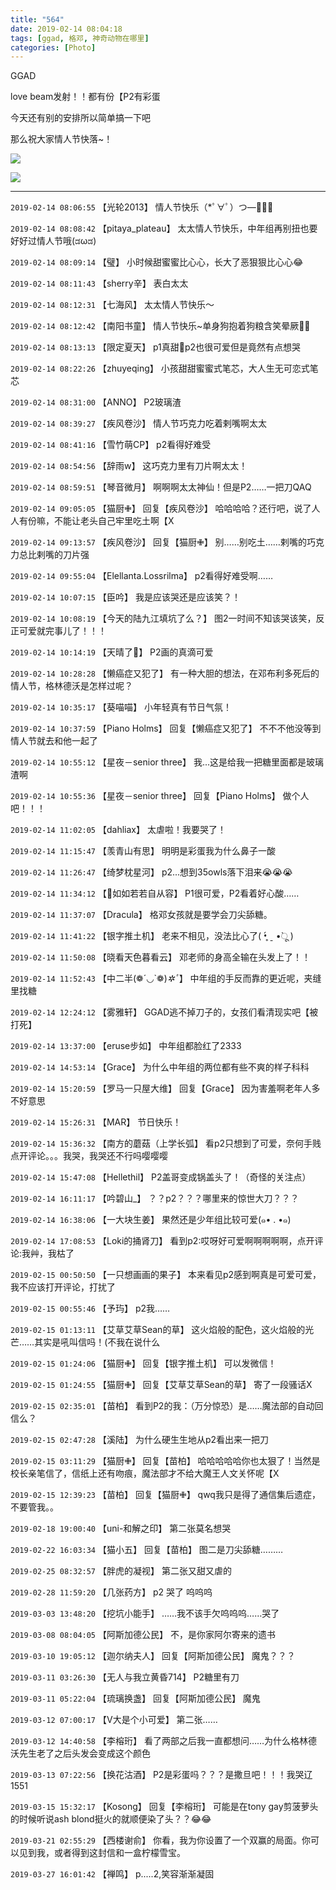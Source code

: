 ```yaml
---
title: "564"
date: 2019-02-14 08:04:18
tags: [ggad, 格邓, 神奇动物在哪里]
categories: [Photo]
---
```


<p>GGAD</p> 
<p>love beam发射！！都有份【P2有彩蛋</p> 
<p>今天还有别的安排所以简单搞一下吧</p> 
<p>那么祝大家情人节快落~！</p>

![](https://raw.githubusercontent.com/alicewish/meowchain247/master/img_cVZNdzJtQk9JV2VKczhxUVhmNDIzV3h3V3c1cFM1aW00bmdnRXVXL0VXcW5PY3g0R0ZBMVBRPT0.jpg)

![](https://raw.githubusercontent.com/alicewish/meowchain247/master/img_cVZNdzJtQk9JV2VKczhxUVhmNDIzYlc0YmxsdCt4dG8vdjhhYjBUUTVINSt1YzRtUzRETnR3PT0.jpg)

---

`2019-02-14 08:06:55` 【光轮2013】 情人节快乐（*ﾟ∀ﾟ）つ―🌸🌸🌸

`2019-02-14 08:08:42` 【pitaya\_plateau】 太太情人节快乐，中年组再别扭也要好好过情人节哦(ಡωಡ)

`2019-02-14 08:09:14` 【璧】 小时候甜蜜蜜比心心，长大了恶狠狠比心心😂

`2019-02-14 08:11:43` 【sherry辛】 表白太太

`2019-02-14 08:12:31` 【七海风】 太太情人节快乐～

`2019-02-14 08:12:42` 【南阳书童】 情人节快乐~单身狗抱着狗粮含笑晕厥🌸🌸

`2019-02-14 08:13:13` 【限定夏天】 p1真甜💓p2也很可爱但是竟然有点想哭

`2019-02-14 08:22:26` 【zhuyeqing】 小孩甜甜蜜蜜式笔芯，大人生无可恋式笔芯

`2019-02-14 08:31:00` 【ANNO】 P2玻璃渣

`2019-02-14 08:39:27` 【疾风卷沙】 情人节巧克力吃着剌嘴啊太太

`2019-02-14 08:41:16` 【雪竹萌CP】 p2看得好难受

`2019-02-14 08:54:56` 【辞雨w】 这巧克力里有刀片啊太太！

`2019-02-14 08:59:51` 【琴音微月】 啊啊啊太太神仙！但是P2……一把刀QAQ

`2019-02-14 09:05:05` 【猫厨✙】 回复【疾风卷沙】 哈哈哈哈？还行吧，说了人人有份嘛，不能让老头自己牢里吃土啊【X

`2019-02-14 09:13:57` 【疾风卷沙】 回复【猫厨✙】 别……别吃土……剌嘴的巧克力总比剌嘴的刀片强

`2019-02-14 09:55:04` 【Elellanta.Lossrilma】 p2看得好难受啊……

`2019-02-14 10:07:15` 【臣吟】 我是应该哭还是应该笑？！

`2019-02-14 10:08:19` 【今天的陆九江填坑了么？】 图2一时间不知该哭该笑，反正可爱就完事儿了！！！

`2019-02-14 10:14:19` 【天晴了🔆】 P2画的真滴可爱

`2019-02-14 10:28:28` 【懒癌症又犯了】 有一种大胆的想法，在邓布利多死后的情人节，格林德沃是怎样过呢？

`2019-02-14 10:35:17` 【葵喵喵】 小年轻真有节日气氛！

`2019-02-14 10:37:59` 【Piano Holms】 回复【懒癌症又犯了】 不不不他没等到情人节就去和他一起了

`2019-02-14 10:55:12` 【星夜－senior three】 我...这是给我一把糖里面都是玻璃渣啊

`2019-02-14 10:55:36` 【星夜－senior three】 回复【Piano Holms】 做个人吧！！！

`2019-02-14 11:02:05` 【dahliax】 太虐啦！我要哭了！

`2019-02-14 11:15:47` 【羡青山有思】 明明是彩蛋我为什么鼻子一酸

`2019-02-14 11:26:47` 【绮梦枕星河】 p2...想到35owls落下泪来😭😭😭

`2019-02-14 11:34:12` 【🥕如如若若自从容】 P1很可爱，P2看着好心酸……

`2019-02-14 11:37:07` 【Dracula】 格邓女孩就是要学会刀尖舔糖。

`2019-02-14 11:41:22` 【银字推土机】 老来不相见，没法比心了( •̥́ ˍ •̀ू )

`2019-02-14 11:50:08` 【晓看天色暮看云】 邓老师的身高全输在头发上了！！

`2019-02-14 11:52:43` 【中二半(❁´◡`❁)*✲ﾟ*】 中年组的手反而靠的更近呢，夹缝里找糖

`2019-02-14 12:24:12` 【雾雅轩】 GGAD逃不掉刀子的，女孩们看清现实吧【被打死】

`2019-02-14 13:37:00` 【eruse步如】 中年组都脸红了2333

`2019-02-14 14:53:14` 【Grace】 为什么中年组的两位都有些不爽的样子科科

`2019-02-14 15:20:59` 【罗马一只屋大维】 回复【Grace】 因为害羞啊老年人多不好意思

`2019-02-14 15:26:31` 【MAR】 节日快乐！

`2019-02-14 15:36:32` 【南方的蘑菇（上学长弧】 看p2只想到了可爱，奈何手贱点开评论。。。我哭，我哭还不行吗嘤嘤嘤

`2019-02-14 15:47:08` 【Hellethil】 P2盖哥变成锅盖头了！（奇怪的关注点）

`2019-02-14 16:11:17` 【吟碧山\_】 ？？p2？？？哪里来的惊世大刀？？？

`2019-02-14 16:38:06` 【一大块生姜】 果然还是少年组比较可爱(๑• . •๑)

`2019-02-14 17:08:53` 【Loki的捅肾刀】 看到p2:哎呀好可爱啊啊啊啊啊，点开评论:我艸，我枯了

`2019-02-15 00:50:50` 【一只想画画的果子】 本来看见p2感到啊真是可爱可爱，我不应该打开评论，打扰了

`2019-02-15 00:55:46` 【予玙】 p2我……

`2019-02-15 01:13:11` 【艾草艾草Sean的草】 这火焰般的配色，这火焰般的光芒……其实是吼叫信吗！(不我在说什么

`2019-02-15 01:24:06` 【猫厨✙】 回复【银字推土机】 可以发微信！

`2019-02-15 01:24:55` 【猫厨✙】 回复【艾草艾草Sean的草】 寄了一段骚话X

`2019-02-15 02:35:01` 【苗柏】 看到P2的我：（万分惊恐）是……魔法部的自动回信么？

`2019-02-15 02:47:28` 【溪陆】 为什么硬生生地从p2看出来一把刀

`2019-02-15 03:11:29` 【猫厨✙】 回复【苗柏】 哈哈哈哈哈你也太狠了！当然是校长亲笔信了，信纸上还有吻痕，魔法部才不给大魔王人文关怀呢【X

`2019-02-15 12:39:23` 【苗柏】 回复【猫厨✙】 qwq我只是得了通信集后遗症，不要管我。。

`2019-02-18 19:00:40` 【uni-和解之印】 第二张莫名想哭

`2019-02-22 16:03:34` 【猫小五】 回复【苗柏】 图二是刀尖舔糖………

`2019-02-25 08:32:57` 【胖虎的凝视】 第二张又甜又虐的

`2019-02-28 11:59:20` 【几张药方】 p2 哭了 呜呜呜

`2019-03-03 13:48:20` 【挖坑小能手】 ……我不该手欠呜呜呜……哭了

`2019-03-08 08:04:05` 【阿斯加德公民】 不，是你家阿尔寄来的遗书

`2019-03-10 19:05:12` 【迦尔纳夫人】 回复【阿斯加德公民】 魔鬼？？？

`2019-03-11 03:26:30` 【无人与我立黄昏714】 P2糖里有刀

`2019-03-11 05:22:04` 【琉璃换盏】 回复【阿斯加德公民】 魔鬼

`2019-03-12 07:00:17` 【V大是个小可爱】 第二张……

`2019-03-12 14:40:58` 【李榕珩】 看了两部之后我一直都想问……为什么格林德沃先生老了之后头发会变成这个颜色

`2019-03-13 07:22:56` 【换花沽酒】 P2是彩蛋吗？？？是撒旦吧！！！我哭辽1551

`2019-03-15 15:32:17` 【Kosong】 回复【李榕珩】 可能是在tony gay剪菠萝头的时候听说ash blond挺火的就顺便染了头？？😂😂

`2019-03-21 02:55:29` 【西楼谢俞】 你看，我为你设置了一个双赢的局面。你可以见到我，或者得到这封信和一盒柠檬雪宝。

`2019-03-27 16:01:42` 【禅鸣】 p.....2,笑容渐渐凝固
